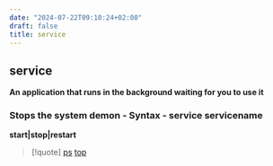 ```yaml
---
date: "2024-07-22T09:10:24+02:00"
draft: false
title: service
---
```


## service

**An application that runs in the background waiting for you to use it**
### Stops the system demon - Syntax - service servicename
**start\|stop\|restart**

> \[!quote\] [ps](/Linux/commands/ps)
> [top](/Linux/top)
